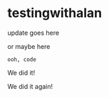 # testingwithalan

update goes here


or maybe here


```
ooh, code
```
We did it!

We did it again!
